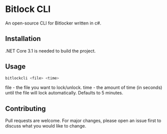 ﻿# Bitlock CLI

An open-source CLI for Bitlocker written in c#.

## Installation

.NET Core 3.1 is needed to build the project.

## Usage

```bash
bitlockcli <file> <time>
```

file - the file you want to lock/unlock.
time - the amount of time (in seconds) until the file will lock automatically.  Defaults to 5 minutes.

## Contributing

Pull requests are welcome. For major changes, please open an issue first to discuss what you would like to change.